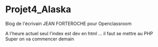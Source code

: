 # Projet4_Alaska
Blog de l'écrivain JEAN FORTEROCHE pour Openclassroom

A l'heure actuel seul l'index est dev en html ... il faut se mettre au PHP
Super on va commencer demain
